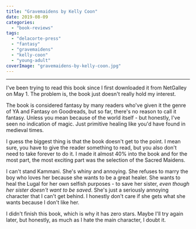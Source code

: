 ```yaml
---
title: "Gravemaidens by Kelly Coon"
date: 2019-08-09
categories: 
  - "book-reviews"
tags: 
  - "delacorte-press"
  - "fantasy"
  - "gravemaidens"
  - "kelly-coon"
  - "young-adult"
coverImage: "gravemaidens-by-kelly-coon.jpg"
---
```


* * *

I've been trying to read this book since I first downloaded it from NetGalley on May 1. The problem is, the book just doesn't really hold my interest.

The book is considered fantasy by many readers who've given it the genre of YA and Fantasy on Goodreads, but so far, there's no reason to call it fantasy. Unless you mean because of the world itself - but honestly, I've seen no indication of magic. Just primitive healing like you'd have found in medieval times.

I guess the biggest thing is that the book doesn't get to the point. I mean sure, you have to give the reader something to read, but you also don't need to take forever to do it. I made it almost 40% into the book and for the most part, the most exciting part was the selection of the Sacred Maidens.

I can't stand Kammani. She's whiny and annoying. She refuses to marry the boy who loves her because she wants to be a great healer. She wants to heal the Lugal for her own selfish purposes - to save her sister, _even though her sister doesn't want to be saved_. She's just a seriously annoying character that I can't get behind. I honestly don't care if she gets what she wants because I don't like her.

I didn't finish this book, which is why it has zero stars. Maybe I'll try again later, but honestly, as much as I hate the main character, I doubt it.
